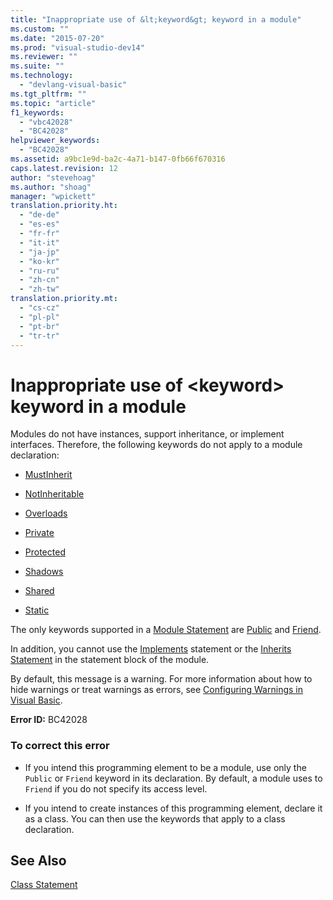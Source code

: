 ```yaml
---
title: "Inappropriate use of &lt;keyword&gt; keyword in a module"
ms.custom: ""
ms.date: "2015-07-20"
ms.prod: "visual-studio-dev14"
ms.reviewer: ""
ms.suite: ""
ms.technology: 
  - "devlang-visual-basic"
ms.tgt_pltfrm: ""
ms.topic: "article"
f1_keywords: 
  - "vbc42028"
  - "BC42028"
helpviewer_keywords: 
  - "BC42028"
ms.assetid: a9bc1e9d-ba2c-4a71-b147-0fb66f670316
caps.latest.revision: 12
author: "stevehoag"
ms.author: "shoag"
manager: "wpickett"
translation.priority.ht: 
  - "de-de"
  - "es-es"
  - "fr-fr"
  - "it-it"
  - "ja-jp"
  - "ko-kr"
  - "ru-ru"
  - "zh-cn"
  - "zh-tw"
translation.priority.mt: 
  - "cs-cz"
  - "pl-pl"
  - "pt-br"
  - "tr-tr"
---
```

# Inappropriate use of &lt;keyword&gt; keyword in a module
Modules do not have instances, support inheritance, or implement interfaces. Therefore, the following keywords do not apply to a module declaration:  
  
-   [MustInherit](../../visual-basic\language-reference\modifiers/mustinherit.md)  
  
-   [NotInheritable](../../visual-basic\language-reference\modifiers/notinheritable.md)  
  
-   [Overloads](../../visual-basic\language-reference\modifiers/overloads.md)  
  
-   [Private](../../visual-basic\language-reference\modifiers/private.md)  
  
-   [Protected](../../visual-basic\language-reference\modifiers/protected.md)  
  
-   [Shadows](../../visual-basic\language-reference\modifiers/shadows.md)  
  
-   [Shared](../../visual-basic\language-reference\modifiers/shared.md)  
  
-   [Static](../../visual-basic\language-reference\modifiers/static.md)  
  
 The only keywords supported in a [Module Statement](../../visual-basic\language-reference\statements/module-statement.md) are [Public](../../visual-basic\language-reference\modifiers/public.md) and [Friend](../../visual-basic\language-reference\modifiers/friend.md).  
  
 In addition, you cannot use the [Implements](../../visual-basic\language-reference\statements/implements-clause.md) statement or the [Inherits Statement](../../visual-basic\language-reference\statements/inherits-statement.md) in the statement block of the module.  
  
 By default, this message is a warning. For more information about how to hide warnings or treat warnings as errors, see [Configuring Warnings in Visual Basic](../Topic/Configuring%20Warnings%20in%20Visual%20Basic.md).  
  
 **Error ID:** BC42028  
  
### To correct this error  
  
-   If you intend this programming element to be a module, use only the `Public` or `Friend` keyword in its declaration. By default, a module uses to `Friend` if you do not specify its access level.  
  
-   If you intend to create instances of this programming element, declare it as a class. You can then use the keywords that apply to a class declaration.  
  
## See Also  
 [Class Statement](../../visual-basic\language-reference\statements/class-statement.md)